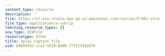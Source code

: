 ```yaml
---
content_type: resource
description: ''
file: https://ol-ocw-studio-app-qa.s3.amazonaws.com/courses/6-001-structure-and-interpretation-of-computer-programs-spring-2005/b46995d31ca355288e0677f72f419d79_DrFkf-T-6Co.vtt
file_type: application/x-subrip
learning_resource_types: []
ocw_type: OCWFile
resourcetype: Other
title: 3play caption file
uid: b46995d3-1ca3-5528-8e06-77f72f419d79
---
```

